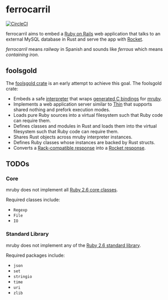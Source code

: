 # ferrocarril

[![CircleCI](https://circleci.com/gh/lopopolo/ferrocarril.svg?style=svg)](https://circleci.com/gh/lopopolo/ferrocarril)

ferrocarril aims to embed a [Ruby on Rails](https://github.com/rails/rails) web
application that talks to an external MySQL database in Rust and serve the app
with [Rocket](https://rocket.rs/).

_ferrocarril_ means _railway_ in Spanish and sounds like _ferrous_ which means
_containing iron_.

## foolsgold

The [foolsgold crate](/foolsgold) is an early attempt to achieve this goal. The
foolsgold crate:

- Embeds a safe [interpreter](/mruby) that wraps
  [generated C bindings](/mruby-sys) for
  [mruby](https://github.com/mruby/mruby).
- Implements a web application server similar to
  [Thin](https://github.com/macournoyer/thin) that supports shared nothing and
  prefork execution modes.
- Loads pure Ruby sources into a virtual filesystem such that Ruby code can
  require them.
- Defines classes and modules in Rust and loads them into the virtual filesystem
  such that Ruby code can require them.
- Shares Rust objects across mruby interpreter instances.
- Defines Ruby classes whose instances are backed by Rust structs.
- Converts a [Rack-compatible response](https://rack.github.io/) into a
  [Rocket response](https://rocket.rs/v0.4/guide/responses/#responses).

## TODOs

### Core

mruby does not implement all
[Ruby 2.6 core classes](https://ruby-doc.org/core-2.6.3/).

Required classes include:

- `Regexp`
- `File`
- `IO`

### Standard Library

mruby does not implement any of the
[Ruby 2.6 standard library](https://ruby-doc.org/stdlib-2.6.3/).

Required packages include:

- `json`
- `set`
- `stringio`
- `time`
- `uri`
- `zlib`
